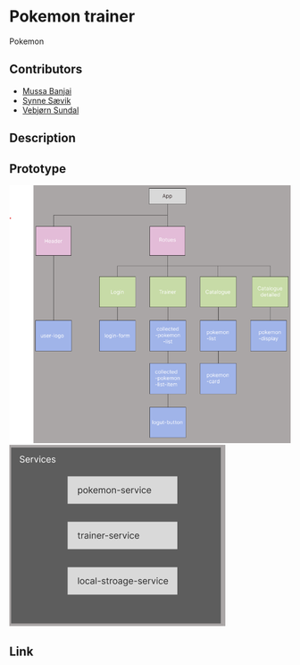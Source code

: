 # Pokemon trainer
Pokemon


## Contributors
- [Mussa Banjai](https://gitlab.com/MoBanju)
- [Synne Sævik](https://gitlab.com/synnems)
- [Vebjørn Sundal](https://gitlab.com/vebsun95)

## Description



## Prototype
![component-tree](./docs/component_tree.png)
![service](./docs/services.png)


## Link
[]()
